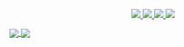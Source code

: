 
  <p align="center">
  <a href="https://twitter.com/TomSmall_">
    <img src="https://img.shields.io/twitter/follow/TomSmall_?style=for-the-badge&label=%40TomSmall_&logo=twitter&logoColor=00AEFF&labelColor=black&color=7fff00">
  </a>
  <a href="https://www.linkedin.com/in/thomas-magne-a5a546106/">
    <img src="https://img.shields.io/badge/-Thomas%20MAGNE-blue?style=for-the-badge&logo=Linkedin&logoColor=00AEFF&labelColor=black&color=black">
  </a>
  <a href="https://t.me/TomSmall">
    <img src="https://img.shields.io/badge/TomSmall-0078D4?style=for-the-badge&logo=Telegram&logoColor=00AEFF&labelColor=black&color=black%22">
  </a>
  <a href="https://www.hackthebox.eu/profile/897533">
    <img src="https://img.shields.io/badge/TomSmall-0078D4?style=for-the-badge&logo=Hackthebox&logoColor=00AEFF&labelColor=black&color=black">
  </a>
</p>


  <a href="https://github.com/Alaraw">
  <img align="center" src="https://github-readme-stats.vercel.app/api?username=Alaraw&count_private=true&show_icons=true&theme=chartreuse-dark" />
  </a>
  <a href="https://github.com/Alaraw">
    <img align="center" src="https://github-readme-stats.vercel.app/api/top-langs/?username=Alaraw&layout=compact&theme=chartreuse-dark&langs_count=8" />
  </a>
